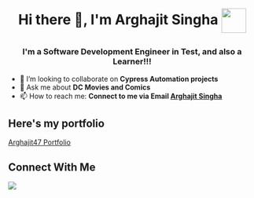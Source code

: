 # <p align="center"> Hi there 👋, I'm Arghajit Singha <img height = 50 width= 50 align = center src = "https://media.giphy.com/media/aAbax5anloMNk6TSP9/giphy.gif">

</p>
</hr>

### <p align="center"> I'm a Software Development Engineer in Test, and also a Learner!!! </p>

- 👯 I’m looking to collaborate on <b> Cypress Automation projects </b>
- 💬 Ask me about <b>DC Movies and Comics</b>
- 📫 How to reach me: <b>Connect to me via Email [Arghajit Singha](mailto:arghajitsingha47@gmail.com?subject=[GitHub]%20Source%20Han%20Sans)</b>

## Here's my portfolio

<a href="https://arghajit47.github.io/Arghajit47/">Arghajit47 Portfolio</a>

## Connect With Me

<a href="https://www.linkedin.com/in/arghajit-singha-1646341bb/"><img src="https://img.icons8.com/fluent/48/000000/linkedin.png"/></a>
